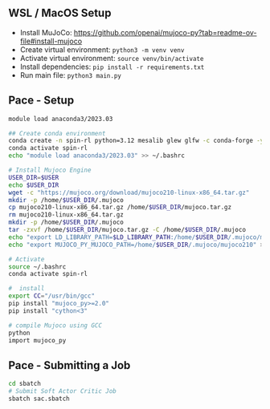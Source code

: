 ## WSL / MacOS Setup
- Install MuJoCo: https://github.com/openai/mujoco-py?tab=readme-ov-file#install-mujoco
- Create virtual environment: `python3 -m venv venv`
- Activate virtual environment: `source venv/bin/activate`
- Install dependencies: `pip install -r requirements.txt`
- Run main file: `python3 main.py`

## Pace - Setup
```bash
module load anaconda3/2023.03

## Create conda environment
conda create -n spin-rl python=3.12 mesalib glew glfw -c conda-forge -y
conda activate spin-rl
echo "module load anaconda3/2023.03" >> ~/.bashrc

# Install Mujoco Engine
USER_DIR=$USER
echo $USER_DIR
wget -c "https://mujoco.org/download/mujoco210-linux-x86_64.tar.gz"
mkdir -p /home/$USER_DIR/.mujoco
cp mujoco210-linux-x86_64.tar.gz /home/$USER_DIR/mujoco.tar.gz
rm mujoco210-linux-x86_64.tar.gz
mkdir -p /home/$USER_DIR/.mujoco
tar -zxvf /home/$USER_DIR/mujoco.tar.gz -C /home/$USER_DIR/.mujoco
echo "export LD_LIBRARY_PATH=$LD_LIBRARY_PATH:/home/$USER_DIR/.mujoco/mujoco210/bin" >> ~/.bashrc
echo "export MUJOCO_PY_MUJOCO_PATH=/home/$USER_DIR/.mujoco/mujoco210" >> ~/.bashrc

# Activate 
source ~/.bashrc
conda activate spin-rl

#  install 
export CC="/usr/bin/gcc"
pip install "mujoco_py>=2.0"
pip install "cython<3"

# compile Mujoco using GCC
python
import mujoco_py
```

## Pace - Submitting a Job
```bash
cd sbatch
# Submit Soft Actor Critic Job
sbatch sac.sbatch 
```